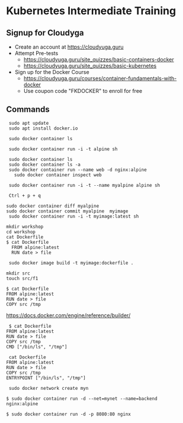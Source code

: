 # Kubernetes Intermediate Training

## Signup for Cloudyga

- Create an account at https://cloudyuga.guru
- Attempt Pre-tests
    - https://cloudyuga.guru/site_quizzes/basic-containers-docker
    - https://cloudyuga.guru/site_quizzes/basic-kubernetes
- Sign up for the Docker Course 
    - https://cloudyuga.guru/courses/container-fundamentals-with-docker
    - Use coupon code "FKDOCKER" to enroll for free 

## Commands

```
 sudo apt update
 sudo apt install docker.io
```

```
 sudo docker container ls
```

```
 sudo docker container run -i -t alpine sh
 ```
 
 ```
  sudo docker container ls
  sudo docker container ls -a
  sudo docker container run --name web -d nginx:alpine
    sudo docker container inspect web
  ```
 
 ```
  sudo docker container run -i -t --name myalpine alpine sh
  
  Ctrl + p + q
  ```
  ```
  sudo docker container diff myalpine
  sudo docker container commit myalpine  myimage  
   sudo docker container run -i -t myimage:latest sh
  ```
  
  
 ```
 mkdir workshop
 cd workshop 
 cat Dockerfile
 $ cat Dockerfile
   FROM alpine:latest
   RUN date > file
 ```
 
```
 sudo docker image build -t myimage:dockerfile .
 ```
 
 ```
 mkdir src
 touch src/f1

 $ cat Dockerfile
 FROM alpine:latest
RUN date > file
COPY src /tmp
 ```
 
 https://docs.docker.com/engine/reference/builder/
 
```
 $ cat Dockerfile
FROM alpine:latest
RUN date > file
COPY src /tmp
CMD ["/bin/ls", "/tmp"]
```

```
 cat Dockerfile
FROM alpine:latest
RUN date > file
COPY src /tmp
ENTRYPOINT ["/bin/ls", "/tmp"]
```


```
 sudo docker network create myn
```

```
$ sudo docker container run -d --net=mynet --name=backend  nginx:alpine
```

```
$ sudo docker container run -d -p 8080:80 nginx
```